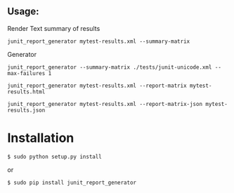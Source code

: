 
## Usage:

Render Text summary of results

```
junit_report_generator mytest-results.xml --summary-matrix
```

Generator

```
junit_report_generator --summary-matrix ./tests/junit-unicode.xml --max-failures 1
```

```
junit_report_generator mytest-results.xml --report-matrix mytest-results.html
```

```
junit_report_generator mytest-results.xml --report-matrix-json mytest-results.json
```
# Installation

```
$ sudo python setup.py install
```
or
```
$ sudo pip install junit_report_generator
```

